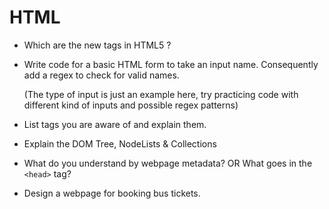 # HTML

* Which are the new tags in HTML5 ?
* Write code for a basic HTML form to take an input name. Consequently add a regex to check for valid names.

  \(The type of input is just an example here, try practicing code with different kind of inputs and possible regex patterns\)

* List tags you are aware of and explain them.
* Explain the DOM Tree, NodeLists & Collections
* What do you understand by webpage metadata? OR What goes in the `<head>` tag?
* Design a webpage for booking bus tickets.

